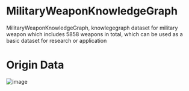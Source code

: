 # MilitaryWeaponKnowledgeGraph
MilitaryWeaponKnowledgeGraph, knowlegegraph dataset for military weapon which includes 5858 weapons in total, which can be used as a basic dataset for research or application


# Origin Data
![image](https://github.com/liuhuanyong/MilitaryWeaponKnowledgeGraph/blob/master/image/origin.png)



